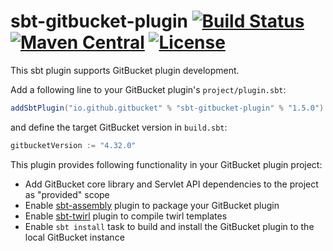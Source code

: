 sbt-gitbucket-plugin [![Build Status](https://travis-ci.org/gitbucket/sbt-gitbucket-plugin.svg?branch=master)](https://travis-ci.org/gitbucket/sbt-gitbucket-plugin) [![Maven Central](https://maven-badges.herokuapp.com/maven-central/io.github.gitbucket/sbt-gitbucket-plugin/badge.svg)](https://maven-badges.herokuapp.com/maven-central/io.github.gitbucket/sbt-gitbucket-plugin) [![License](https://img.shields.io/badge/License-Apache%202.0-blue.svg)](https://github.com/gitbucket/gitbucket/blob/master/LICENSE)
========

This sbt plugin supports GitBucket plugin development.

Add a following line to your GitBucket plugin's `project/plugin.sbt`:

```scala
addSbtPlugin("io.github.gitbucket" % "sbt-gitbucket-plugin" % "1.5.0")
```

and define the target GitBucket version in `build.sbt`:

```scala
gitbucketVersion := "4.32.0"
```

This plugin provides following functionality in your GitBucket plugin project:

- Add GitBucket core library and Servlet API dependencies to the project as "provided" scope
- Enable [sbt-assembly](https://github.com/sbt/sbt-assembly) plugin to package your GitBucket plugin
- Enable [sbt-twirl](https://github.com/playframework/twirl) plugin to compile twirl templates
- Enable `sbt install` task to build and install the GitBucket plugin to the local GitBucket instance
